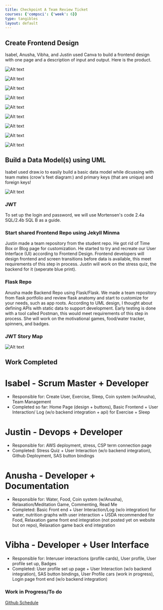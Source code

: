 ```yaml
---
title: Checkpoint A Team Review Ticket
courses: {'compsci': {'week': 6}}
type: tangibles
layout: default
---
```


## Create Frontend Design
Isabel, Anusha, Vibha, and Justin used Canva to build a frontend design with one page and a description of input and output.  Here is the product.

![Alt text](/frontTri2/images/CreateUserPage.png)

![Alt text](/frontTri2/images/SleepTracker.png)

![Alt text](/frontTri2/Nighthawk-Pages/images/StressTracker.png)

![Alt text](/frontTri2/Nighthawk-Pages/images/WaterTracker.png)

![Alt text](/frontTri2/Nighthawk-Pages/images/Login.png)

![Alt text](/frontTri2/images/ExerciseTracker.png)

![Alt text](/frontTri2/images/FoodTracker.png)

![Alt text](/frontTri2/images/HomePage.png)

![Alt text](/frontTri2/images/InformationalPage.png)


## Build a Data Model(s) using UML
Isabel used draw.io to easily build a basic data model while dicussing with  team mates (crow's feet diagram:) and primary keys (that are unique) and foreign keys!

![Alt text](/frontTri2/images/datamodel.png)

### JWT

To set up the login and password, we will use Mortensen's code 2.4a SQL/2.4b SQL B as a guide.

### Start shared Frontend Repo using  Jekyll Minma
Justin made a team repository from the student repo.  He got rid of Time Box or Blog page for customization. He started to try and recreate our  User Interface (UI) according to Frontend Design. Frontend developers will design frontend and screen transitions before data is available, this meet requirements of this step in process.  Justin will work on the stress quiz, the backend for it (seperate blue print).


### Flask Repo
Anusha  made  Backend Repo using Flask/Flask. We made a team repository from flask portfolio and review flask anatomy and start to customize for your needs, such as app roots.  According to UML design, I thought about defining APIs with static data to support development. Early testing is done with a tool called Postman, this would meet requirements of this step in process.  She will work on the motivational games, food/water tracker, spinners, and badges. 

### JWT Story Map

![Alt text](/frontTri2/images/storymap.png)

## Work Completed
# Isabel - Scrum Master + Developer
- Responsible for: Create User, Exercise, Sleep, Coin system (w/Anusha), Team Management 
- Completed so far: Home Page (design + buttons), Basic Frontend + User Interaction/ Log (w/o backend integration + api) for Exercise + Sleep
# Justin - Devops + Developer
- Responsible for: AWS deployment, stress, CSP term connection page
- Completed: Stress Quiz + User Interaction (w/o backend integration), Github Deployment, SAS button bindings
# Anusha - Developer + Documentation
- Responsible for: Water, Food, Coin system (w/Anusha), Relaxation/Meditation Game, Commenting, Read Me
- Completed: Basic Front end + User Interaction/Log (w/o integration) for water, nutrition graphs with user interaction + USDA recommended for Food, Relaxation game front end integration (not posted yet on website but on repo), Relaxation game back end integration
# Vibha - Developer + User Interface
- Responsible for: Interuser interactions (profile cards), User profile, User profile set up, Badges
- Completed: User profile set up page + User Interaction (w/o backend integration), SAS button bindings, User Profile cars (work in progress), Login page front end (w/o backend integration)
### Work in Progress/To do
[Github Schedule](https://github.com/users/iKAN2025/projects/2/views/1)
